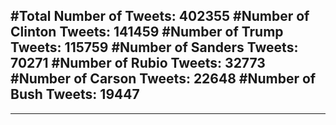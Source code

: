 #Total Number of Tweets: 402355 
#Number of Clinton Tweets: 141459
#Number of Trump Tweets: 115759
#Number of Sanders Tweets: 70271
#Number of Rubio Tweets: 32773
#Number of Carson Tweets: 22648
#Number of Bush Tweets: 19447
---
---
